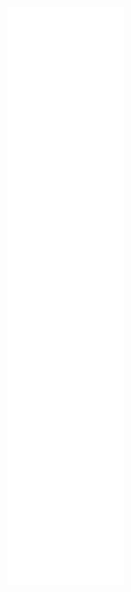 
<a name="noxan-dev metrics"><img src="https://github.com/noxan-dev/noxan-dev/blob/main/github-metrics.svg" alt="my metrics created with lowlighter/metrics"></a>
